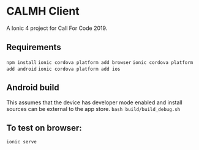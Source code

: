 # CALMH Client
A Ionic 4 project for Call For Code 2019.

## Requirements
`npm install`
`ionic cordova platform add browser`
`ionic cordova platform add android`
`ionic cordova platform add ios`

## Android build
This assumes that the device has developer mode enabled and install sources can be external to the app store.
`bash build/build_debug.sh`

## To test on browser:
`ionic serve`